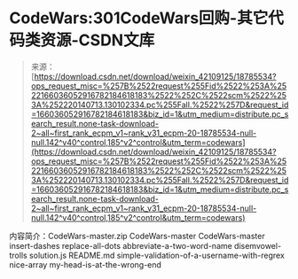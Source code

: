 <!--yml
category: codewars
date: 2022-08-13 11:30:46
-->

# CodeWars:301CodeWars回购-其它代码类资源-CSDN文库

> 来源：[https://download.csdn.net/download/weixin_42109125/18785534?ops_request_misc=%257B%2522request%255Fid%2522%253A%2522166036052916782184618183%2522%252C%2522scm%2522%253A%252220140713.130102334.pc%255Fall.%2522%257D&request_id=166036052916782184618183&biz_id=1&utm_medium=distribute.pc_search_result.none-task-download-2~all~first_rank_ecpm_v1~rank_v31_ecpm-20-18785534-null-null.142^v40^control,185^v2^control&utm_term=codewars](https://download.csdn.net/download/weixin_42109125/18785534?ops_request_misc=%257B%2522request%255Fid%2522%253A%2522166036052916782184618183%2522%252C%2522scm%2522%253A%252220140713.130102334.pc%255Fall.%2522%257D&request_id=166036052916782184618183&biz_id=1&utm_medium=distribute.pc_search_result.none-task-download-2~all~first_rank_ecpm_v1~rank_v31_ecpm-20-18785534-null-null.142^v40^control,185^v2^control&utm_term=codewars)

内容简介：CodeWars-master.zip CodeWars-master CodeWars-master insert-dashes replace-all-dots abbreviate-a-two-word-name disemvowel-trolls solution.js README.md simple-validation-of-a-username-with-regrex nice-array my-head-is-at-the-wrong-end